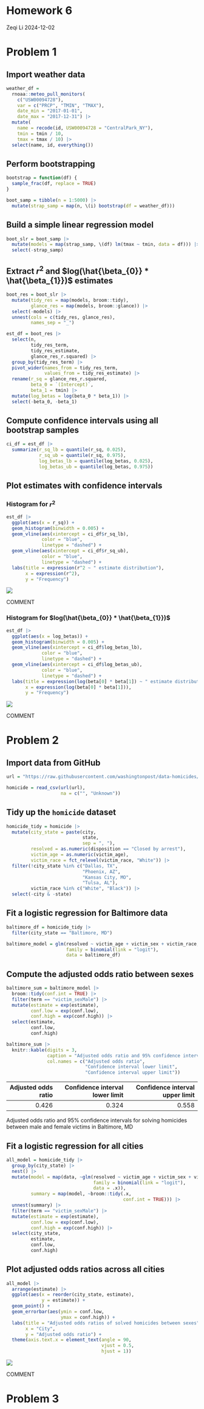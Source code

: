 Homework 6
================
Zeqi Li
2024-12-02

# Problem 1

## Import weather data

``` r
weather_df = 
  rnoaa::meteo_pull_monitors(
    c("USW00094728"),
    var = c("PRCP", "TMIN", "TMAX"), 
    date_min = "2017-01-01",
    date_max = "2017-12-31") |> 
  mutate(
    name = recode(id, USW00094728 = "CentralPark_NY"),
    tmin = tmin / 10,
    tmax = tmax / 10) |> 
  select(name, id, everything())
```

## Perform bootstrapping

``` r
bootstrap = function(df) {
  sample_frac(df, replace = TRUE) 
}

boot_samp = tibble(n = 1:5000) |> 
  mutate(strap_samp = map(n, \(i) bootstrap(df = weather_df)))
```

## Build a simple linear regression model

``` r
boot_slr = boot_samp |> 
  mutate(models = map(strap_samp, \(df) lm(tmax ~ tmin, data = df))) |> 
  select(-strap_samp)
```

## Extract $r^2$ and $log(\hat{\beta_{0}} * \hat{\beta_{1}})$ estimates

``` r
boot_res = boot_slr |> 
  mutate(tidy_res = map(models, broom::tidy),
         glance_res = map(models, broom::glance)) |> 
  select(-models) |> 
  unnest(cols = c(tidy_res, glance_res),
         names_sep = "_")

est_df = boot_res |> 
  select(n, 
         tidy_res_term,
         tidy_res_estimate,
         glance_res_r.squared) |> 
  group_by(tidy_res_term) |> 
  pivot_wider(names_from = tidy_res_term,
              values_from = tidy_res_estimate) |> 
  rename(r_sq = glance_res_r.squared,
         beta_0 = `(Intercept)`,
         beta_1 = tmin) |> 
  mutate(log_betas = log(beta_0 * beta_1)) |> 
  select(-beta_0, -beta_1)
```

## Compute confidence intervals using all bootstrap samples

``` r
ci_df = est_df |> 
  summarize(r_sq_lb = quantile(r_sq, 0.025),
            r_sq_ub = quantile(r_sq, 0.975),
            log_betas_lb = quantile(log_betas, 0.025),
            log_betas_ub = quantile(log_betas, 0.975))
```

## Plot estimates with confidence intervals

### Histogram for $r^2$

``` r
est_df |> 
  ggplot(aes(x = r_sq)) +
  geom_histogram(binwidth = 0.005) +
  geom_vline(aes(xintercept = ci_df$r_sq_lb), 
             color = "blue", 
             linetype = "dashed") +
  geom_vline(aes(xintercept = ci_df$r_sq_ub), 
             color = "blue", 
             linetype = "dashed") +
  labs(title = expression(r^2 ~ " estimate distribution"),
       x = expression(r^2),
       y = "Frequency")
```

![](P8105_hw6_zl3545_files/figure-gfm/p1_plot1-1.png)<!-- -->

COMMENT

### Histogram for $log(\hat{\beta_{0}} * \hat{\beta_{1}})$

``` r
est_df |> 
  ggplot(aes(x = log_betas)) +
  geom_histogram(binwidth = 0.005) +
  geom_vline(aes(xintercept = ci_df$log_betas_lb), 
             color = "blue", 
             linetype = "dashed") +
  geom_vline(aes(xintercept = ci_df$log_betas_ub), 
             color = "blue", 
             linetype = "dashed") +
  labs(title = expression(log(beta[0] * beta[1]) ~ " estimate distribution"),
       x = expression(log(beta[0] * beta[1])),
       y = "Frequency")
```

![](P8105_hw6_zl3545_files/figure-gfm/p1_plot2-1.png)<!-- -->

COMMENT

# Problem 2

## Import data from GitHub

``` r
url = "https://raw.githubusercontent.com/washingtonpost/data-homicides/master/homicide-data.csv"

homicide = read_csv(url(url),
                    na = c("", "Unknown"))
```

## Tidy up the `homicide` dataset

``` r
homicide_tidy = homicide |> 
  mutate(city_state = paste(city, 
                            state, 
                            sep = ", "),
         resolved = as.numeric(disposition == "Closed by arrest"),
         victim_age = as.numeric(victim_age),
         victim_race = fct_relevel(victim_race, "White")) |> 
  filter(!city_state %in% c("Dallas, TX", 
                            "Phoenix, AZ", 
                            "Kansas City, MO", 
                            "Tulsa, AL"),
         victim_race %in% c("White", "Black")) |> 
  select(-city & -state)
```

## Fit a logistic regression for Baltimore data

``` r
baltimore_df = homicide_tidy |> 
  filter(city_state == "Baltimore, MD")

baltimore_model = glm(resolved ~ victim_age + victim_sex + victim_race,
                      family = binomial(link = "logit"),
                      data = baltimore_df)
```

## Compute the adjusted odds ratio between sexes

``` r
baltimore_sum = baltimore_model |> 
  broom::tidy(conf.int = TRUE) |> 
  filter(term == "victim_sexMale") |> 
  mutate(estimate = exp(estimate),
         conf.low = exp(conf.low),
         conf.high = exp(conf.high)) |> 
  select(estimate, 
         conf.low,
         conf.high)

baltimore_sum |> 
  knitr::kable(digits = 3,
               caption = "Adjusted odds ratio and 95% confidence intervals for solving homicides between male and female victims in Baltimore, MD",
               col.names = c("Adjusted odds ratio",
                             "Confidence interval lower limit",
                             "Confidence interval upper limit"))
```

| Adjusted odds ratio | Confidence interval lower limit | Confidence interval upper limit |
|--------------------:|--------------------------------:|--------------------------------:|
|               0.426 |                           0.324 |                           0.558 |

Adjusted odds ratio and 95% confidence intervals for solving homicides
between male and female victims in Baltimore, MD

## Fit a logistic regression for all cities

``` r
all_model = homicide_tidy |> 
  group_by(city_state) |> 
  nest() |> 
  mutate(model = map(data, ~glm(resolved ~ victim_age + victim_sex + victim_race, 
                                family = binomial(link = "logit"), 
                                data = .x)),
         summary = map(model, ~broom::tidy(.x, 
                                           conf.int = TRUE))) |> 
  unnest(summary) |> 
  filter(term == "victim_sexMale") |> 
  mutate(estimate = exp(estimate),
         conf.low = exp(conf.low),
         conf.high = exp(conf.high)) |> 
  select(city_state,
         estimate,
         conf.low,
         conf.high)
```

## Plot adjusted odds ratios across all cities

``` r
all_model |> 
  arrange(estimate) |> 
  ggplot(aes(x = reorder(city_state, estimate),
             y = estimate)) +
  geom_point() +
  geom_errorbar(aes(ymin = conf.low,
                    ymax = conf.high)) +
  labs(title = "Adjusted odds ratios of solved homicides between sexes",
       x = "City",
       y = "Adjusted odds ratio") +
  theme(axis.text.x = element_text(angle = 90,
                                   vjust = 0.5,
                                   hjust = 1))
```

![](P8105_hw6_zl3545_files/figure-gfm/p2_plot-1.png)<!-- -->

COMMENT

# Problem 3
